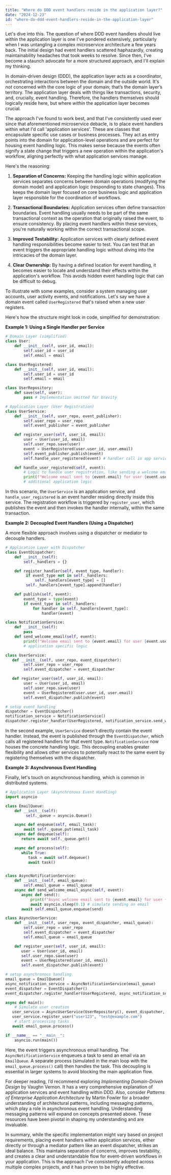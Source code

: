 ```yaml
---
title: "Where do DDD event handlers reside in the application layer?"
date: "2024-12-23"
id: "where-do-ddd-event-handlers-reside-in-the-application-layer"
---
```


Let's dive into this. The question of where DDD event handlers should live within the application layer is one I've pondered extensively, particularly when I was untangling a complex microservice architecture a few years back. The initial design had event handlers scattered haphazardly, creating maintainability headaches that took weeks to resolve. Since then, I've become a staunch advocate for a more structured approach, and I'll explain my thinking.

In domain-driven design (DDD), the application layer acts as a coordinator, orchestrating interactions between the domain and the outside world. It's *not* concerned with the core logic of your domain; that’s the domain layer’s territory. The application layer deals with things like transactions, security, and, crucially, event handling. Therefore, the handlers themselves should logically reside here, but where *within* the application layer becomes crucial.

The approach I've found to work best, and that I've consistently used ever since that aforementioned microservice debacle, is to place event handlers within what I'd call 'application services'. These are classes that encapsulate specific use cases or business processes. They act as entry points into the domain for application-level operations and are perfect for housing event handling logic. This makes sense because the events often signify a state change that triggers a new operation within the application's workflow, aligning perfectly with what application services manage.

Here's the reasoning:

1.  **Separation of Concerns:** Keeping the handling logic within application services separates concerns between domain operations (modifying the domain model) and application logic (responding to state changes). This keeps the domain layer focused on core business logic and application layer responsible for the coordination of workflows.

2.  **Transactional Boundaries:** Application services often define transaction boundaries. Event handling usually needs to be part of the same transactional context as the operation that originally raised the event, to ensure consistency. By placing event handlers within these services, you're naturally working within the correct transactional scope.

3.  **Improved Testability:** Application services with clearly defined event handling responsibilities become easier to test. You can test that an event triggers the appropriate handling logic without diving into the intricacies of the domain layer.

4.  **Clear Ownership:** By having a defined location for event handling, it becomes easier to locate and understand their effects within the application's workflow. This avoids hidden event handling logic that can be difficult to debug.

To illustrate with some examples, consider a system managing user accounts, user activity events, and notifications. Let's say we have a domain event called `UserRegistered` that's raised when a new user registers.

Here's how the structure might look in code, simplified for demonstration:

**Example 1: Using a Single Handler per Service**

```python
# Domain Layer (simplified)
class User:
    def __init__(self, user_id, email):
        self.user_id = user_id
        self.email = email

class UserRegistered:
    def __init__(self, user_id, email):
        self.user_id = user_id
        self.email = email

class UserRepository:
    def save(self, user):
        pass # Implementation omitted for brevity

# Application Layer (User Registration)
class UserService:
    def __init__(self, user_repo, event_publisher):
        self.user_repo = user_repo
        self.event_publisher = event_publisher

    def register_user(self, user_id, email):
        user = User(user_id, email)
        self.user_repo.save(user)
        event = UserRegistered(user.user_id, user.email)
        self.event_publisher.publish(event)
        self.handle_user_registered(event) # handler call in app service

    def handle_user_registered(self, event):
        # Logic to handle user registration, like sending a welcome email
        print(f"Welcome email sent to {event.email} for user {event.user_id}")
        # additional application logic
```

In this scenario, the `UserService` is an application service, and `handle_user_registered` is an event handler residing directly inside this service. The registration workflow is triggered by `register_user`, which publishes the event and then invokes the handler internally, within the same transaction.

**Example 2: Decoupled Event Handlers (Using a Dispatcher)**

A more flexible approach involves using a dispatcher or mediator to decouple handlers.

```python
# Application Layer with Dispatcher
class EventDispatcher:
    def __init__(self):
        self._handlers = {}

    def register_handler(self, event_type, handler):
         if event_type not in self._handlers:
             self._handlers[event_type] = []
         self._handlers[event_type].append(handler)

    def publish(self, event):
        event_type = type(event)
        if event_type in self._handlers:
            for handler in self._handlers[event_type]:
                handler(event)

class NotificationService:
    def __init__(self):
        pass
    def send_welcome_email(self, event):
        print(f"Welcome email sent to {event.email} for user {event.user_id} using a dispatcher")
        # application specific logic

class UserService:
   def __init__(self, user_repo, event_dispatcher):
        self.user_repo = user_repo
        self.event_dispatcher = event_dispatcher

   def register_user(self, user_id, email):
        user = User(user_id, email)
        self.user_repo.save(user)
        event = UserRegistered(user.user_id, user.email)
        self.event_dispatcher.publish(event)

# setup event handling
dispatcher = EventDispatcher()
notification_service = NotificationService()
dispatcher.register_handler(UserRegistered, notification_service.send_welcome_email)
```

In the second example, `UserService` doesn't directly contain the event handler. Instead, the event is published through the `EventDispatcher`, which calls all registered handlers for that event type. `NotificationService` now houses the concrete handling logic. This decoupling enables greater flexibility and allows other services to potentially react to the same event by registering themselves with the dispatcher.

**Example 3: Asynchronous Event Handling**

Finally, let's touch on asynchronous handling, which is common in distributed systems.

```python
# Application Layer (Asynchronous Event Handling)
import asyncio

class EmailQueue:
    def __init__(self):
         self._queue = asyncio.Queue()

    async def enqueue(self, email_task):
        await self._queue.put(email_task)
    async def dequeue(self):
       return await self._queue.get()

    async def process(self):
       while True:
          task = await self.dequeue()
          await task()


class AsyncNotificationService:
    def __init__(self, email_queue):
        self.email_queue = email_queue
    async def send_welcome_email_async(self, event):
       async def send():
           print(f"Async welcome email sent to {event.email} for user {event.user_id}")
           await asyncio.sleep(0.1) # simulate sending an email
       await self.email_queue.enqueue(send)

class AsyncUserService:
    def __init__(self, user_repo, event_dispatcher, email_queue):
        self.user_repo = user_repo
        self.event_dispatcher = event_dispatcher
        self.email_queue = email_queue

    def register_user(self, user_id, email):
       user = User(user_id, email)
       self.user_repo.save(user)
       event = UserRegistered(user_id, email)
       self.event_dispatcher.publish(event)

# setup asynchronous handling
email_queue = EmailQueue()
async_notification_service = AsyncNotificationService(email_queue)
event_dispatcher = EventDispatcher()
event_dispatcher.register_handler(UserRegistered, async_notification_service.send_welcome_email_async)

async def main():
    # Simulate user creation
   user_service = AsyncUserService(UserRepository(), event_dispatcher, email_queue)
   user_service.register_user("user123", "test@example.com")
    # start processing tasks
   await email_queue.process()

if __name__ == "__main__":
    asyncio.run(main())
```

Here, the event triggers asynchronous email handling. The `AsyncNotificationService` enqueues a task to send an email via an `EmailQueue`. A separate process (simulated in the main loop with the `email_queue.process()` call) then handles the task. This decoupling is essential in larger systems to avoid blocking the main application flow.

For deeper reading, I’d recommend exploring *Implementing Domain-Driven Design* by Vaughn Vernon. It has a very comprehensive explanation of application services and event handling within DDD. Also, consider *Patterns of Enterprise Application Architecture* by Martin Fowler for a broader understanding of architectural patterns, including messaging patterns, which play a role in asynchronous event handling. Understanding messaging patterns will expand on concepts presented above. These resources have been pivotal in shaping my understanding and are invaluable.

In summary, while the specific implementation might vary based on project requirements, placing event handlers within application services, either directly or through a mediator pattern like an event dispatcher, strikes an ideal balance. This maintains separation of concerns, improves testability, and creates a clear and understandable flow for event-driven workflows in your application. This is the approach I've consistently adopted across multiple complex projects, and it has proven to be highly effective.
